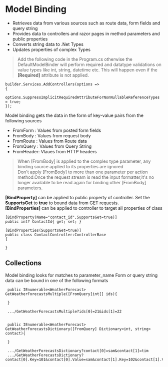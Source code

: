 # Model Binding
- Retrieves data from various sources such as route data, form fields and query string
- Provides data to controllers and razor pages in method parameters and public properties
- Converts string data to .Net Types
- Updates properties of complex Types

> Add the following code in the Program.cs otherwise the DefaultModelBinder will perform required and datatype validations on value types like int, string, datetime etc. This will happen even if the **[Required]** attribute is not applied.  

```  
builder.Services.AddControllers(options =>  
{  
    options.SuppressImplicitRequiredAttributeForNonNullableReferenceTypes = true;  
});  
```

Model binding gets the data in the form of key-value pairs from the following sources
- FromForm : Values from posted form fields
- FromBody : Values from request body
- FromRoute : Values from Route data
- FromQuery : Values from Query String
- FromHeader: Vlaues from HTTP headers

> When [FromBody] is applied to the complex type parameter, any binding source applied to its properties are ignored  
> Don't apply [FromBody] to more than one parameter per action method.Once the request stream is read the input formatter,it's no longer available to be read again for binding other [FromBody] parameters.  
  
**[BindProperty]** can be applied to public property of controller. Set the **SupportsGet** to **true** to bound data from GET requests.   
**[BindProperties]** can be applied to controller to target all properties of class  
```
[BindProperty(Name="contact_id",SupportsGet=true)]  
public int? ContactId{ get; set; }

[BindProperties(SupportsGet=true)]
public class ContactController:ControllerBase
{

}
```

## Collections
Model binding looks for matches to parameter_name
Form or query string data can be bound in one of the following formats  
```
 public IEnumerable<WeatherForecast> GetWeatherForecastsMultiple([FromQuery]int[] ids){

 }

 .../GetWeatherForecastsMultiple?ids[0]=21&ids[1]=22


 public IEnumerable<WeatherForecast> GetWeatherForecastsDictionary([FromQuery] Dictionary<int, string> contact){

 }

 .../GetWeatherForecastsDictionary?contact[0]=sam&contact[1]=tim
 .../GetWeatherForecastsDictionary?contact[0].Key=101&contact[0].Value=sam&contact[1].Key=102&contact[1].Value=tim
```